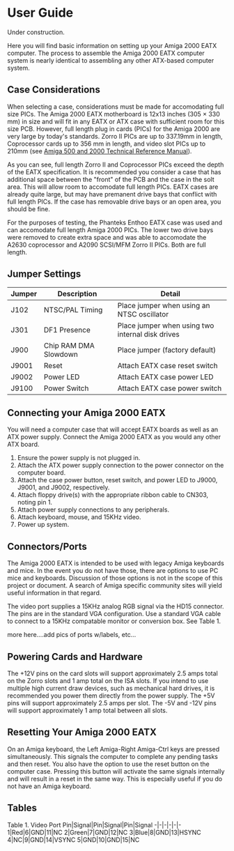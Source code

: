 # User Guide
Under construction.

Here you will find basic information on setting up your Amiga 2000 EATX computer. The process to assemble the Amiga 2000 EATX computer system is nearly identical to assembling any other ATX-based computer system. 

## Case Considerations
When selecting a case, considerations must be made for accomodating full size PICs. The Amiga 2000 EATX motherboard is 12x13 inches (305 × 330 mm) in size and will fit in any EATX or ATX case with sufficient room for this size PCB. However, full length plug in cards (PICs) for the Amiga 2000 are very large by today's standards. Zorro II PICs are up to 337.19mm in length, Coprocessor cards up to 356 mm in length, and video slot PICs up to 210mm (see [Amiga 500 and 2000 Technical Reference Manual](/DataSheets/Amiga_A500_A2000_Technical_Reference_Manual_1987.pdf)). 

As you can see, full length Zorro II and Coprocessor PICs exceed the depth of the EATX specification. It is recommended you consider a case that has additional space between the "front" of the PCB and the case in the solt area. This will allow room to accomodate full length PICs. EATX cases are already quite large, but may have premanent drive bays that conflict with full length PICs. If the case has removable drive bays or an open area, you should be fine.

For the purposes of testing, the Phanteks Enthoo EATX case was used and can accomodate full length Amiga 2000 PICs. The lower two drive bays were removed to create extra space and was able to accomodate the A2630 coprocessor and A2090 SCSI/MFM Zorro II PICs. Both are full length.

## Jumper Settings
Jumper|Description|Detail
-|-|-
J102|NTSC/PAL Timing|Place jumper when using an NTSC oscillator
J301|DF1 Presence|Place jumper when using two internal disk drives
J900|Chip RAM DMA Slowdown|Place jumper (factory default)
J9001|Reset|Attach EATX case reset switch
J9002|Power LED|Attach EATX case power LED
J9100|Power Switch|Attach EATX case power switch

## Connecting your Amiga 2000 EATX
You will need a computer case that will accept EATX boards as well as an ATX power supply. Connect the Amiga 2000 EATX as you would any other ATX board.

1. Ensure the power supply is not plugged in.
2. Attach the ATX power supply connection to the power connector on the computer board.
3. Attach the case power button, reset switch, and power LED to J9000, J9001, and J9002, respectively.
4. Attach floppy drive(s) with the appropriate ribbon cable to CN303, noting pin 1.
5. Attach power supply connections to any peripherals.
6. Attach keyboard, mouse, and 15KHz video.
7. Power up system.

## Connectors/Ports
The Amiga 2000 EATX is intended to be used with legacy Amiga keyboards and mice. In the event you do not have those, there are options to use PC mice and keyboards. Discussion of those options is not in the scope of this project or document. A search of Amiga specific community sites will yield useful information in that regard.

The video port supplies a 15KHz analog RGB signal via the HD15 connector. The pins are in the standard VGA configuration. Use a standard VGA cable to connect to a 15KHz compatable monitor or conversion box. See Table 1.

more here....add pics of ports w/labels, etc...

## Powering Cards and Hardware
The +12V pins on the card slots will support approximately 2.5 amps total on the Zorro slots and 1 amp total on the ISA slots. If you intend to use multiple high current draw devices, such as mechanical hard drives, it is recommended you power them directly from the power supply. The +5V pins will support approximately 2.5 amps per slot. The -5V and -12V pins will support approximately 1 amp total between all slots.

## Resetting Your Amiga 2000 EATX
On an Amiga keyboard, the Left Amiga-Right Amiga-Ctrl keys are pressed simultaneously. This signals the computer to complete any pending tasks and then reset. You also have the option to use the reset button on the computer case. Pressing this button will activate the same signals internally and will result in a reset in the same way. This is especially useful if you do not have an Amiga keyboard.

## Tables
Table 1. Video Port
Pin|Signal|Pin|Signal|Pin|Signal
-|-|-|-|-|-
1|Red|6|GND|11|NC
2|Green|7|GND|12|NC
3|Blue|8|GND|13|HSYNC
4|NC|9|GND|14|VSYNC
5|GND|10|GND|15|NC
